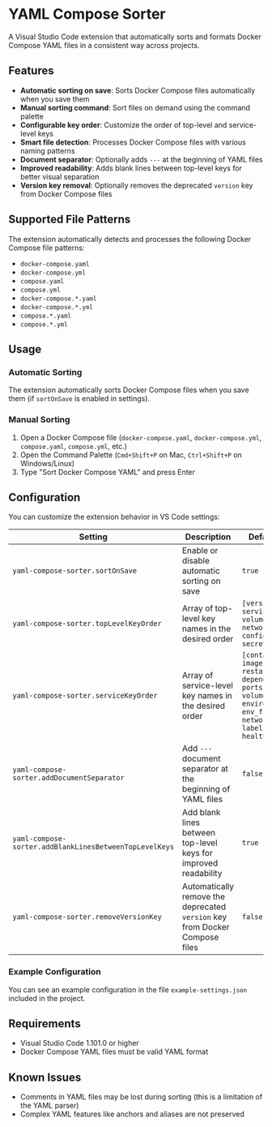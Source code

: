 # YAML Compose Sorter

A Visual Studio Code extension that automatically sorts and formats Docker Compose YAML files in a consistent way across projects.

## Features

- **Automatic sorting on save**: Sorts Docker Compose files automatically when you save them
- **Manual sorting command**: Sort files on demand using the command palette
- **Configurable key order**: Customize the order of top-level and service-level keys
- **Smart file detection**: Processes Docker Compose files with various naming patterns
- **Document separator**: Optionally adds `---` at the beginning of YAML files
- **Improved readability**: Adds blank lines between top-level keys for better visual separation
- **Version key removal**: Optionally removes the deprecated `version` key from Docker Compose files

## Supported File Patterns

The extension automatically detects and processes the following Docker Compose file patterns:
- `docker-compose.yaml`
- `docker-compose.yml`
- `compose.yaml`
- `compose.yml` 
- `docker-compose.*.yaml`
- `docker-compose.*.yml`
- `compose.*.yaml`
- `compose.*.yml`

## Usage

### Automatic Sorting
The extension automatically sorts Docker Compose files when you save them (if `sortOnSave` is enabled in settings).

### Manual Sorting
1. Open a Docker Compose file (`docker-compose.yaml`, `docker-compose.yml`, `compose.yaml`, `compose.yml`, etc.)
2. Open the Command Palette (`Cmd+Shift+P` on Mac, `Ctrl+Shift+P` on Windows/Linux)
3. Type "Sort Docker Compose YAML" and press Enter

## Configuration

You can customize the extension behavior in VS Code settings:

| Setting                                      | Description                                                                                  | Default Value |
|----------------------------------------------|----------------------------------------------------------------------------------------------|---------------|
| `yaml-compose-sorter.sortOnSave`             | Enable or disable automatic sorting on save                                                  | `true`        |
| `yaml-compose-sorter.topLevelKeyOrder`       | Array of top-level key names in the desired order                                            | `[version, name, services, volumes, networks, configs, secrets]` |
| `yaml-compose-sorter.serviceKeyOrder`        | Array of service-level key names in the desired order                                        | `[container_name, image, build, restart, depends_on, ports, expose, volumes, environment, env_file, networks, labels, healthcheck]` |
| `yaml-compose-sorter.addDocumentSeparator`   | Add `---` document separator at the beginning of YAML files                                 | `false`       |
| `yaml-compose-sorter.addBlankLinesBetweenTopLevelKeys` | Add blank lines between top-level keys for improved readability                              | `true`        |
| `yaml-compose-sorter.removeVersionKey`       | Automatically remove the deprecated `version` key from Docker Compose files                 | `false`       |

### Example Configuration

You can see an example configuration in the file `example-settings.json` included in the project.

## Requirements

- Visual Studio Code 1.101.0 or higher
- Docker Compose YAML files must be valid YAML format

## Known Issues

- Comments in YAML files may be lost during sorting (this is a limitation of the YAML parser)
- Complex YAML features like anchors and aliases are not preserved
